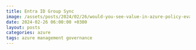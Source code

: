 ```yaml
---
title: Entra ID Group Sync
image: /assets/posts/2024/02/26/would-you-see-value-in-azure-policy-evaluator/nsg2.png
date: 2024-02-26 06:00:00 +0300
layout: posts
categories: azure
tags: azure management governance
---
```

<!--

-->
